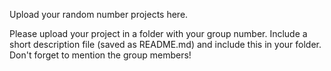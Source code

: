 Upload your random number projects here.

Please upload your project in a folder with your group number.
Include a short description file (saved as README.md) and include this in your folder.
Don't forget to mention the group members!
